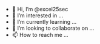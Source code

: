 - 👋 Hi, I’m @excel25sec
- 👀 I’m interested in ...
- 🌱 I’m currently learning ...
- 💞️ I’m looking to collaborate on ...
- 📫 How to reach me ...

<!---
excel25sec/excel25sec is a ✨ special ✨ repository because its `README.md` (this file) appears on your GitHub profile.
You can click the Preview link to take a look at your changes.
--->
